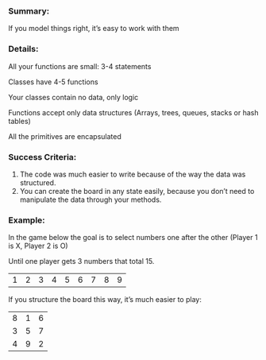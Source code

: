 

### Summary:

If you model things right, it’s easy to work with them


### Details:

All your functions are small: 3-4 statements

Classes have 4-5 functions

Your classes contain no data, only logic

Functions accept only data structures (Arrays, trees, queues, stacks or hash tables)

All the primitives are encapsulated


### Success Criteria:



1. The code was much easier to write because of the way the data was structured.
2. You can create the board in any state easily, because you don’t need to manipulate the data through your methods.


### Example:

In the game below the goal is to select numbers one after the other (Player 1 is X, Player 2 is O)

Until one player gets 3 numbers that total 15.


<table>
  <tr>
   <td>1
   </td>
   <td>2
   </td>
   <td>3
   </td>
   <td>4
   </td>
   <td>5
   </td>
   <td>6
   </td>
   <td>7
   </td>
   <td>8
   </td>
   <td>9
   </td>
  </tr>
</table>


If you structure the board this way, it’s much easier to play:


<table>
  <tr>
   <td>8
   </td>
   <td>1
   </td>
   <td>6
   </td>
  </tr>
  <tr>
   <td>3
   </td>
   <td>5
   </td>
   <td>7
   </td>
  </tr>
  <tr>
   <td>4
   </td>
   <td>9
   </td>
   <td>2
   </td>
  </tr>
</table>

